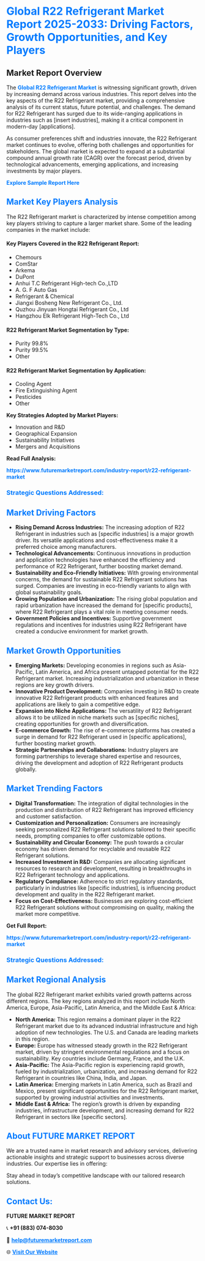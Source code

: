 <h1 style="color: #007BFF;">Global R22 Refrigerant Market Report 2025-2033: Driving Factors, Growth Opportunities, and Key Players</h1>

<section id="overview">
<h2>Market Report Overview</h2>
<p>The <a href="https://www.futuremarketreport.com/industry-report/r22-refrigerant-market" style="color: #007BFF; text-decoration: none;"><strong>Global R22 Refrigerant Market</strong></a> is witnessing significant growth, driven by increasing demand across various industries. This report delves into the key aspects of the R22 Refrigerant market, providing a comprehensive analysis of its current status, future potential, and challenges. The demand for R22 Refrigerant has surged due to its wide-ranging applications in industries such as [insert industries], making it a critical component in modern-day [applications].</p>
<p>As consumer preferences shift and industries innovate, the R22 Refrigerant market continues to evolve, offering both challenges and opportunities for stakeholders. The global market is expected to expand at a substantial compound annual growth rate (CAGR) over the forecast period, driven by technological advancements, emerging applications, and increasing investments by major players.</p>
</section>

<section id="overview">
<p><a href="https://www.futuremarketreport.com/request-sample/reportId=87632" style="color: #007BFF; text-decoration: none;"><strong>Explore Sample Report Here</strong></a></p>
</section>

<section id="key-players">
<h2 style="color: #007BFF;">Market Key Players Analysis</h2>
<p>The R22 Refrigerant market is characterized by intense competition among key players striving to capture a larger market share. Some of the leading companies in the market include:</p>
<h4>Key Players Covered in the R22 Refrigerant Report:</h4>
<ul><li>Chemours</li><li>ComStar</li><li>Arkema</li><li>DuPont</li><li>Anhui T.C Refrigerant High-tech Co.,LTD</li><li>A. G. F Auto Gas</li><li>Refrigerant &amp; Chemical</li><li>Jiangxi Bosheng New Refrigerant Co., Ltd.</li><li>Quzhou Jinyuan Hongtai Refrigerant Co., Ltd</li><li>Hangzhou Elk Refrigerant High-Tech Co., Ltd</li></ul>
<h4>R22 Refrigerant Market Segmentation by Type:</h4>
<ul><li>Purity 99.8%</li><li>Purity 99.5%</li><li>Other</li></ul>

<h4>R22 Refrigerant Market Segmentation by Application:</h4>
<ul><li>Cooling Agent</li><li>Fire Extinguishing Agent</li><li>Pesticides</li><li>Other</li></ul>
<p><strong>Key Strategies Adopted by Market Players:</strong></p>
<ul>
<li>Innovation and R&D</li>
<li>Geographical Expansion</li>
<li>Sustainability Initiatives</li>
<li>Mergers and Acquisitions</li>
</ul>
</section>

<section>
<p><strong>Read Full Analysis: </strong></p><a href="https://www.futuremarketreport.com/industry-report/r22-refrigerant-market" style="color: #007BFF; text-decoration: none;"><strong>https://www.futuremarketreport.com/industry-report/r22-refrigerant-market</strong></a>
<h3 style="color: #007BFF;">Strategic Questions Addressed:</h3>
</section>

<section id="driving-factors">
<h2 style="color: #007BFF;">Market Driving Factors</h2>
<ul>
<li><strong>Rising Demand Across Industries:</strong> The increasing adoption of R22 Refrigerant in industries such as [specific industries] is a major growth driver. Its versatile applications and cost-effectiveness make it a preferred choice among manufacturers.</li>
<li><strong>Technological Advancements:</strong> Continuous innovations in production and application technologies have enhanced the efficiency and performance of R22 Refrigerant, further boosting market demand.</li>
<li><strong>Sustainability and Eco-Friendly Initiatives:</strong> With growing environmental concerns, the demand for sustainable R22 Refrigerant solutions has surged. Companies are investing in eco-friendly variants to align with global sustainability goals.</li>
<li><strong>Growing Population and Urbanization:</strong> The rising global population and rapid urbanization have increased the demand for [specific products], where R22 Refrigerant plays a vital role in meeting consumer needs.</li>
<li><strong>Government Policies and Incentives:</strong> Supportive government regulations and incentives for industries using R22 Refrigerant have created a conducive environment for market growth.</li>
</ul>
</section>

<section id="growth-opportunities">
<h2 style="color: #007BFF;">Market Growth Opportunities</h2>
<ul>
<li><strong>Emerging Markets:</strong> Developing economies in regions such as Asia-Pacific, Latin America, and Africa present untapped potential for the R22 Refrigerant market. Increasing industrialization and urbanization in these regions are key growth drivers.</li>
<li><strong>Innovative Product Development:</strong> Companies investing in R&D to create innovative R22 Refrigerant products with enhanced features and applications are likely to gain a competitive edge.</li>
<li><strong>Expansion into Niche Applications:</strong> The versatility of R22 Refrigerant allows it to be utilized in niche markets such as [specific niches], creating opportunities for growth and diversification.</li>
<li><strong>E-commerce Growth:</strong> The rise of e-commerce platforms has created a surge in demand for R22 Refrigerant used in [specific applications], further boosting market growth.</li>
<li><strong>Strategic Partnerships and Collaborations:</strong> Industry players are forming partnerships to leverage shared expertise and resources, driving the development and adoption of R22 Refrigerant products globally.</li>
</ul>
</section>

<section id="trending-factors">
<h2 style="color: #007BFF;">Market Trending Factors</h2>
<ul>
<li><strong>Digital Transformation:</strong> The integration of digital technologies in the production and distribution of R22 Refrigerant has improved efficiency and customer satisfaction.</li>
<li><strong>Customization and Personalization:</strong> Consumers are increasingly seeking personalized R22 Refrigerant solutions tailored to their specific needs, prompting companies to offer customizable options.</li>
<li><strong>Sustainability and Circular Economy:</strong> The push towards a circular economy has driven demand for recyclable and reusable R22 Refrigerant solutions.</li>
<li><strong>Increased Investment in R&D:</strong> Companies are allocating significant resources to research and development, resulting in breakthroughs in R22 Refrigerant technology and applications.</li>
<li><strong>Regulatory Compliance:</strong> Adherence to strict regulatory standards, particularly in industries like [specific industries], is influencing product development and quality in the R22 Refrigerant market.</li>
<li><strong>Focus on Cost-Effectiveness:</strong> Businesses are exploring cost-efficient R22 Refrigerant solutions without compromising on quality, making the market more competitive.</li>
</ul>
</section>

<section>
<p><strong>Get Full Report: </strong></p><a href="https://www.futuremarketreport.com/industry-report/r22-refrigerant-market" style="color: #007BFF; text-decoration: none;"><strong>https://www.futuremarketreport.com/industry-report/r22-refrigerant-market</strong></a>
<h3 style="color: #007BFF;">Strategic Questions Addressed:</h3>
</section>


<section id="regional-analysis">
<h2 style="color: #007BFF;">Market Regional Analysis</h2>
<p>The global R22 Refrigerant market exhibits varied growth patterns across different regions. The key regions analyzed in this report include North America, Europe, Asia-Pacific, Latin America, and the Middle East & Africa:</p>
<ul>
<li><strong>North America:</strong> This region remains a dominant player in the R22 Refrigerant market due to its advanced industrial infrastructure and high adoption of new technologies. The U.S. and Canada are leading markets in this region.</li>
<li><strong>Europe:</strong> Europe has witnessed steady growth in the R22 Refrigerant market, driven by stringent environmental regulations and a focus on sustainability. Key countries include Germany, France, and the U.K.</li>
<li><strong>Asia-Pacific:</strong> The Asia-Pacific region is experiencing rapid growth, fueled by industrialization, urbanization, and increasing demand for R22 Refrigerant in countries like China, India, and Japan.</li>
<li><strong>Latin America:</strong> Emerging markets in Latin America, such as Brazil and Mexico, present significant opportunities for the R22 Refrigerant market, supported by growing industrial activities and investments.</li>
<li><strong>Middle East & Africa:</strong> The region’s growth is driven by expanding industries, infrastructure development, and increasing demand for R22 Refrigerant in sectors like [specific sectors].</li>
</ul>
</section>

<footer>
<h2 style="color: #007BFF;">About FUTURE MARKET REPORT</h2>
<p>We are a trusted name in market research and advisory services, delivering actionable insights and strategic support to businesses across diverse industries. Our expertise lies in offering:</p>

<p>Stay ahead in today’s competitive landscape with our tailored research solutions.</p>

<h2 style="color: #007BFF;">Contact Us:</h2>
<p><strong>FUTURE MARKET REPORT</strong></p>
<p>📞 <strong>+91 (883) 074-8030</strong></p>
<p>📧 <strong><a href="mailto:help@futuremarketreport.com" style="color: #007BFF;">help@futuremarketreport.com</a></strong></p>
<p>🌐 <strong><a href="https://www.futuremarketreport.com/" style="color: #007BFF;">Visit Our Website</a></strong></p>
</footer>